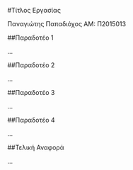 #Τίτλος Εργασίας

Παναγιώτης Παπαδιόχος 
ΑΜ: Π2015013

##Παραδοτέο 1

...

##Παραδοτέο 2

...

##Παραδοτέο 3

...

##Παραδοτέο 4

...

##Τελική Αναφορά

...

